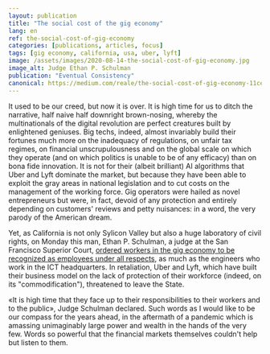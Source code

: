 ```yaml
---
layout: publication
title: "The social cost of the gig economy"
lang: en
ref: the-social-cost-of-gig-economy
categories: [publications, articles, focus]
tags: [gig economy, california, usa, uber, lyft]
image: /assets/images/2020-08-14-the-social-cost-of-gig-economy.jpg
image_alt: Judge Ethan P. Schulman
publication: "Eventual Consistency"
canonical: https://medium.com/reale/the-social-cost-of-gig-economy-11ce28dcd21c
---
```


It used to be our creed, but now it is over. It is high time for us to ditch the narrative, half naive half downright brown-nosing, whereby the multinationals of the digital revolution are perfect creatures built by enlightened geniuses. Big techs, indeed, almost invariably build their fortunes much more on the inadequacy of regulations, on unfair tax regimes, on financial unscrupulousness and on the global scale on which they operate (and on which politics is unable to be of any efficacy) than on bona fide innovation. It is not for their (albeit brilliant) AI algorithms that Uber and Lyft dominate the market, but because they have been able to exploit the gray areas in national legislation and to cut costs on the management of the working force. Gig operators were hailed as novel entrepreneurs but were, in fact, devoid of any protection and entirely depending on customers' reviews and petty nuisances: in a word, the very parody of the American dream.

Yet, as California is not only Sylicon Valley but also a huge laboratory of civil rights, on Monday this man, Ethan P. Schulman, a judge at the San Francisco Superior Court, [ordered workers in the gig economy to be recognized as employees under all respects](https://www.theverge.com/2020/8/13/21367906/uber-lyft-california-appeal-denied-driver-classify-employee), as much as the engineers who work in the ICT headquarters. In retaliation, Uber and Lyft, which have built their business model on the lack of protection of their workforce (indeed, on its "commodification"), threatened to leave the State.

«It is high time that they face up to their responsibilities to their workers and to the public», Judge Schulman declared. Such words as I would like to be our compass for the years ahead, in the aftermath of a pandemic which is amassing unimaginably large power and wealth in the hands of the very few. Words so powerful that the financial markets themselves couldn't help but listen to them.
